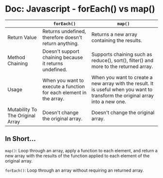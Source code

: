 # Doc: Javascript - forEach() vs map()

| | `forEach()` | `map()` |
| ---         |     ---      |          --- |
| Return Value | Returns undefined, therefore doesn't return anything. | Returns a new array containing the results. |
| Method Chaining | Doesn't support chaining because it returns undefined. | Supports chaining such as reduce(), sort(), filter() and more to the returned array. |
| Usage | When you want to execute a function for each element in the array. | When you want to create a new array with the result. It is useful when you want to transform the original array into a new one. |
| Mutability To The Original Array| Doesn't change the original array. | Doesn't change the original array. |


## In Short...

`map()`:  Loop through an array, apply a function to each element, and return a new array with the results of the function applied to each element of the original array. 

`forEach()`: Loop through an array without requiring an returned array.